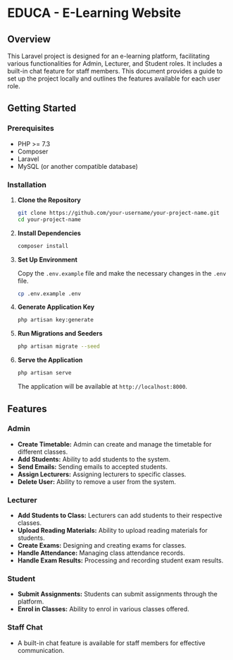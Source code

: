 # EDUCA - E-Learning Website

## Overview
This Laravel project is designed for an e-learning platform, facilitating various functionalities for Admin, Lecturer, and Student roles. It includes a built-in chat feature for staff members. This document provides a guide to set up the project locally and outlines the features available for each user role.

## Getting Started

### Prerequisites
- PHP >= 7.3
- Composer
- Laravel
- MySQL (or another compatible database)

### Installation

1. **Clone the Repository**

   ```bash
   git clone https://github.com/your-username/your-project-name.git
   cd your-project-name
   ```

2. **Install Dependencies**

   ```bash
   composer install
   ```

3. **Set Up Environment**

   Copy the `.env.example` file and make the necessary changes in the `.env` file.

   ```bash
   cp .env.example .env
   ```

4. **Generate Application Key**

   ```bash
   php artisan key:generate
   ```

5. **Run Migrations and Seeders**

   ```bash
   php artisan migrate --seed
   ```

6. **Serve the Application**

   ```bash
   php artisan serve
   ```

   The application will be available at `http://localhost:8000`.

## Features

### Admin
- **Create Timetable:** Admin can create and manage the timetable for different classes.
- **Add Students:** Ability to add students to the system.
- **Send Emails:** Sending emails to accepted students.
- **Assign Lecturers:** Assigning lecturers to specific classes.
- **Delete User:** Ability to remove a user from the system.

### Lecturer
- **Add Students to Class:** Lecturers can add students to their respective classes.
- **Upload Reading Materials:** Ability to upload reading materials for students.
- **Create Exams:** Designing and creating exams for classes.
- **Handle Attendance:** Managing class attendance records.
- **Handle Exam Results:** Processing and recording student exam results.

### Student
- **Submit Assignments:** Students can submit assignments through the platform.
- **Enrol in Classes:** Ability to enrol in various classes offered.

### Staff Chat
- A built-in chat feature is available for staff members for effective communication.
